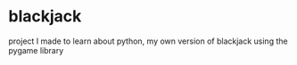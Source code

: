 # blackjack
project I made to learn about python, my own version of blackjack using the pygame library
